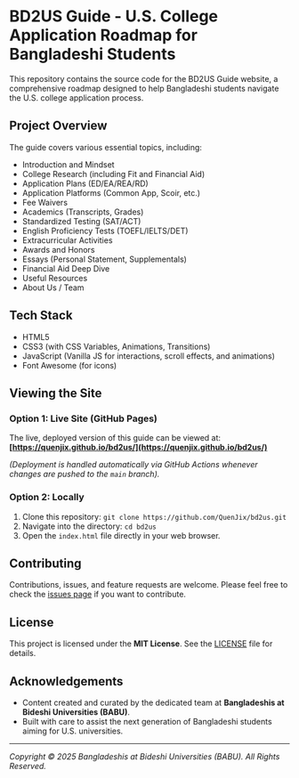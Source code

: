 # BD2US Guide - U.S. College Application Roadmap for Bangladeshi Students

This repository contains the source code for the BD2US Guide website, a comprehensive roadmap designed to help Bangladeshi students navigate the U.S. college application process.

## Project Overview

The guide covers various essential topics, including:

*   Introduction and Mindset
*   College Research (including Fit and Financial Aid)
*   Application Plans (ED/EA/REA/RD)
*   Application Platforms (Common App, Scoir, etc.)
*   Fee Waivers
*   Academics (Transcripts, Grades)
*   Standardized Testing (SAT/ACT)
*   English Proficiency Tests (TOEFL/IELTS/DET)
*   Extracurricular Activities
*   Awards and Honors
*   Essays (Personal Statement, Supplementals)
*   Financial Aid Deep Dive
*   Useful Resources
*   About Us / Team

## Tech Stack

*   HTML5
*   CSS3 (with CSS Variables, Animations, Transitions)
*   JavaScript (Vanilla JS for interactions, scroll effects, and animations)
*   Font Awesome (for icons)

## Viewing the Site

### Option 1: Live Site (GitHub Pages)

The live, deployed version of this guide can be viewed at:
**[https://quenjix.github.io/bd2us/](https://quenjix.github.io/bd2us/)**

*(Deployment is handled automatically via GitHub Actions whenever changes are pushed to the `main` branch).*

### Option 2: Locally

1.  Clone this repository: `git clone https://github.com/QuenJix/bd2us.git`
2.  Navigate into the directory: `cd bd2us`
3.  Open the `index.html` file directly in your web browser.

## Contributing

Contributions, issues, and feature requests are welcome. Please feel free to check the [issues page](https://github.com/QuenJix/bd2us/issues) if you want to contribute.

## License

This project is licensed under the **MIT License**. See the [LICENSE](LICENSE) file for details.

## Acknowledgements

*   Content created and curated by the dedicated team at **Bangladeshis at Bideshi Universities (BABU)**.
*   Built with care to assist the next generation of Bangladeshi students aiming for U.S. universities.

---

*Copyright &copy; 2025 Bangladeshis at Bideshi Universities (BABU). All Rights Reserved.* 
